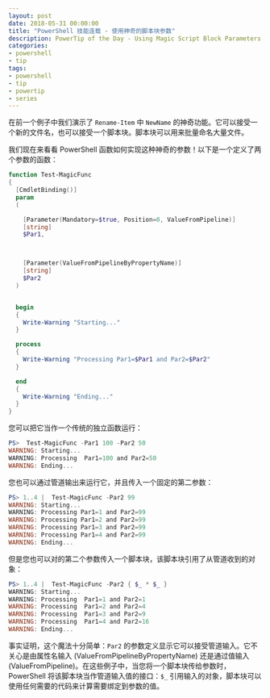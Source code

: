 ```yaml
---
layout: post
date: 2018-05-31 00:00:00
title: "PowerShell 技能连载 - 使用神奇的脚本块参数"
description: PowerTip of the Day - Using Magic Script Block Parameters
categories:
- powershell
- tip
tags:
- powershell
- tip
- powertip
- series
---
```

在前一个例子中我们演示了 `Rename-Item` 中 `NewName` 的神奇功能。它可以接受一个新的文件名，也可以接受一个脚本块。脚本块可以用来批量命名大量文件。

我们现在来看看 PowerShell 函数如何实现这种神奇的参数！以下是一个定义了两个参数的函数：

```powershell
function Test-MagicFunc
{
  [CmdletBinding()]
  param
  (

    [Parameter(Mandatory=$true, Position=0, ValueFromPipeline)]
    [string]
    $Par1,



    [Parameter(ValueFromPipelineByPropertyName)]
    [string]
    $Par2
  )


  begin
  {
    Write-Warning "Starting..."
  }

  process
  {
    Write-Warning "Processing Par1=$Par1 and Par2=$Par2"
  }

  end
  {
    Write-Warning "Ending..."
  }
}
```

您可以把它当作一个传统的独立函数运行：

```powershell
PS>  Test-MagicFunc -Par1 100 -Par2 50
WARNING: Starting...
WARNING: Processing  Par1=100 and Par2=50
WARNING: Ending...
```

您也可以通过管道输出来运行它，并且传入一个固定的第二参数：

```powershell
PS> 1..4 |  Test-MagicFunc -Par2 99
WARNING: Starting...
WARNING: Processing Par1=1 and Par2=99
WARNING: Processing Par1=2 and Par2=99
WARNING: Processing Par1=3 and Par2=99
WARNING: Processing Par1=4 and Par2=99
WARNING: Ending...
```

但是您也可以对的第二个参数传入一个脚本块，该脚本块引用了从管道收到的对象：

```powershell
PS> 1..4 |  Test-MagicFunc -Par2 { $_ * $_ }
WARNING: Starting...
WARNING: Processing  Par1=1 and Par2=1
WARNING: Processing  Par1=2 and Par2=4
WARNING: Processing  Par1=3 and Par2=9
WARNING: Processing  Par1=4 and Par2=16
WARNING: Ending...
```

事实证明，这个魔法十分简单：`Par2` 的参数定义显示它可以接受管道输入。它不关心是由属性名输入 (ValueFromPipelineByPropertyName) 还是通过值输入 (ValueFromPipeline)。在这些例子中，当您将一个脚本块传给参数时，PowerShell 将该脚本块当作管道输入值的接口：`$_` 引用输入的对象，脚本块可以使用任何需要的代码来计算需要绑定到参数的值。

<!--本文国际来源：[Using Magic Script Block Parameters](http://community.idera.com/powershell/powertips/b/tips/posts/using-magic-script-block-parameters)-->
